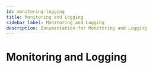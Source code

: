 ```yaml
---
id: monitoring-logging
title: Monitoring and Logging
sidebar_label: Monitoring and Logging
description: Documentation for Monitoring and Logging
---
```


# Monitoring and Logging
